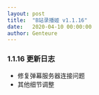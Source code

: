 ```yaml
---
layout: post
title:  "B站录播姬 v1.1.16"
date:   2020-04-10 00:00:00
author: Genteure
---
```


### 1.1.16 更新日志

- 修复弹幕服务器连接问题
- 其他细节调整

